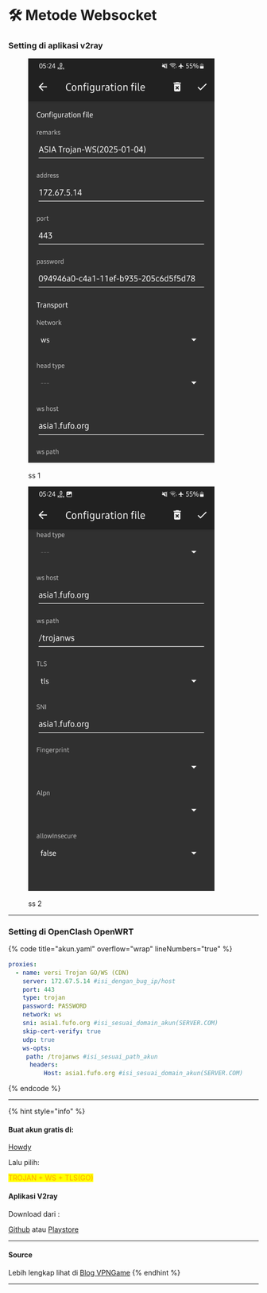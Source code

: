 # 🛠️ Metode Websocket

### Setting di aplikasi v2ray

<figure><img src="../.gitbook/assets/method-websocket-1.png" alt="" width="375"><figcaption><p>ss 1</p></figcaption></figure>

<figure><img src="../.gitbook/assets/method-websocket-2.png" alt="" width="375"><figcaption><p>ss 2</p></figcaption></figure>

***

### Setting di OpenClash OpenWRT

{% code title="akun.yaml" overflow="wrap" lineNumbers="true" %}
```yaml
proxies:
  - name: versi Trojan GO/WS (CDN)
    server: 172.67.5.14 #isi_dengan_bug_ip/host
    port: 443
    type: trojan
    password: PASSWORD
    network: ws
    sni: asia1.fufo.org #isi_sesuai_domain_akun(SERVER.COM)
    skip-cert-verify: true
    udp: true
    ws-opts:
     path: /trojanws #isi_sesuai_path_akun
      headers:
          Host: asia1.fufo.org #isi_sesuai_domain_akun(SERVER.COM)
```
{% endcode %}

***

{% hint style="info" %}
#### Buat akun gratis di:

[Howdy](https://www.fastssh.com/page/create-obfs-account/server/3/obfs-asia-sg/)

Lalu pilih:

<mark style="color:orange;">TROJAN + WS + TLS(GO)</mark>

#### Aplikasi V2ray

Download dari :

[Github](https://github.com/2dust/v2rayNG/tags) atau [Playstore](https://play.google.com/store/apps/details?id=com.v2ray.ang)

***

#### Source

Lebih lengkap lihat di [Blog VPNGame](https://blog.vpngame.com/openwrt/kumpulan-daftar-format-akun-untuk-openclash/)
{% endhint %}

***
